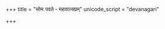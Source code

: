 +++
title = "सोमः पवते - महावात्सप्रम्"
unicode_script = "devanagari"

+++
<div class="js_include" url="/vedAH_sAma/paravastu-saama/devaH/somaH/somaH-pavate-mahAvAtsapram/"  newLevelForH1="1" includeTitle="false"> </div>